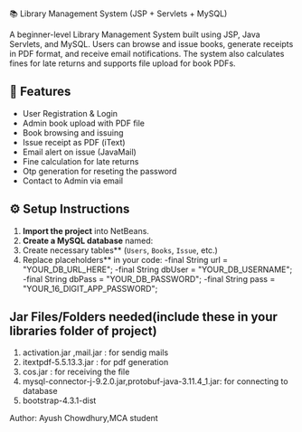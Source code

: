 📚 Library Management System (JSP + Servlets + MySQL)

A beginner-level Library Management System built using JSP, Java Servlets, and MySQL. Users can browse and issue books, generate receipts in PDF format, and receive email notifications. The system also calculates fines for late returns and supports file upload for book PDFs.

## 🚀 Features
- User Registration & Login
- Admin book upload with PDF file
- Book browsing and issuing
- Issue receipt as PDF (iText)
- Email alert on issue (JavaMail)
- Fine calculation for late returns
- Otp generation for reseting the password
- Contact to Admin via email
## ⚙️ Setup Instructions

1. **Import the project** into NetBeans.
2. **Create a MySQL database** named:
3. Create necessary tables** (`Users`, `Books`, `Issue`, etc.)
4. Replace placeholders** in your code:
 -final String url = "YOUR_DB_URL_HERE";
 -final String dbUser = "YOUR_DB_USERNAME";
 -final String dbPass = "YOUR_DB_PASSWORD";
 -final String pass = "YOUR_16_DIGIT_APP_PASSWORD";

 ## Jar Files/Folders needed(include these in your libraries folder of project)
1. activation.jar ,mail.jar : for sendig mails
2. itextpdf-5.5.13.3.jar : for pdf generation
3. cos.jar : for receiving the file
4. mysql-connector-j-9.2.0.jar,protobuf-java-3.11.4_1.jar: for connecting to database
5. bootstrap-4.3.1-dist

Author:
Ayush Chowdhury,MCA student
